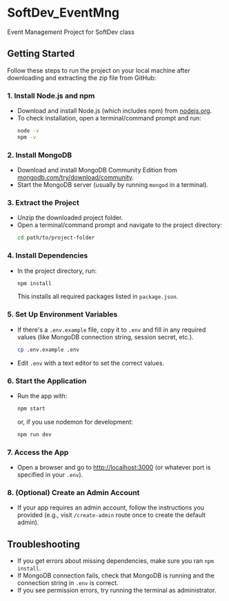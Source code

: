 # SoftDev_EventMng
Event Management Project for SoftDev class

## Getting Started

Follow these steps to run the project on your local machine after downloading and extracting the zip file from GitHub:

### 1. Install Node.js and npm
- Download and install Node.js (which includes npm) from [nodejs.org](https://nodejs.org/).
- To check installation, open a terminal/command prompt and run:
  ```sh
  node -v
  npm -v
  ```

### 2. Install MongoDB
- Download and install MongoDB Community Edition from [mongodb.com/try/download/community](https://www.mongodb.com/try/download/community).
- Start the MongoDB server (usually by running `mongod` in a terminal).

### 3. Extract the Project
- Unzip the downloaded project folder.
- Open a terminal/command prompt and navigate to the project directory:
  ```sh
  cd path/to/project-folder
  ```

### 4. Install Dependencies
- In the project directory, run:
  ```sh
  npm install
  ```
  This installs all required packages listed in `package.json`.

### 5. Set Up Environment Variables
- If there's a `.env.example` file, copy it to `.env` and fill in any required values (like MongoDB connection string, session secret, etc.).
  ```sh
  cp .env.example .env
  ```
- Edit `.env` with a text editor to set the correct values.

### 6. Start the Application
- Run the app with:
  ```sh
  npm start
  ```
  or, if you use nodemon for development:
  ```sh
  npm run dev
  ```

### 7. Access the App
- Open a browser and go to [http://localhost:3000](http://localhost:3000) (or whatever port is specified in your `.env`).

### 8. (Optional) Create an Admin Account
- If your app requires an admin account, follow the instructions you provided (e.g., visit `/create-admin` route once to create the default admin).

## Troubleshooting
- If you get errors about missing dependencies, make sure you ran `npm install`.
- If MongoDB connection fails, check that MongoDB is running and the connection string in `.env` is correct.
- If you see permission errors, try running the terminal as administrator.
